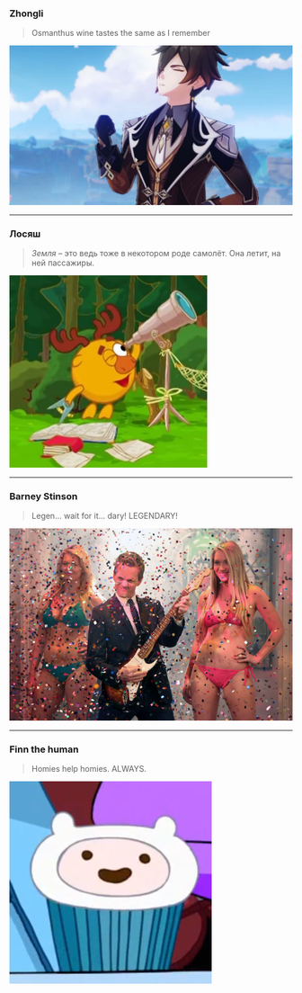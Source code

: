 ### Zhongli

> Osmanthus wine tastes the same as I remember

![Zhongli](thisisorded.jpg)

---

### Лосяш

> *Земля* – это ведь тоже в некотором роде самолёт. Она летит, на ней пассажиры.

![Лосяш](losyash.jpg)

---

### Barney Stinson

> Legen... wait for it... dary! LEGENDARY!

[![Barney Stinson](barney.jpg)](https://www.youtube.com/watch?v=nWdkQp_r8Uw)


---

### Finn the human

> Homies help homies. ALWAYS.

![Finn](finn.png)


